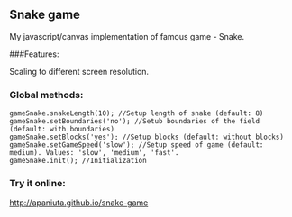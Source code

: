## Snake game
My javascript/canvas implementation of famous game - Snake.

###Features: 

Scaling to different screen resolution.

### Global methods: 

    gameSnake.snakeLength(10); //Setup length of snake (default: 8)
    gameSnake.setBoundaries('no'); //Setub boundaries of the field (default: with boundaries)
    gameSnake.setBlocks('yes'); //Setup blocks (default: without blocks)
    gameSnake.setGameSpeed('slow'); //Setup speed of game (default: medium). Values: 'slow', 'medium', 'fast'.
    gameSnake.init(); //Initialization

### Try it online:
http://apaniuta.github.io/snake-game
